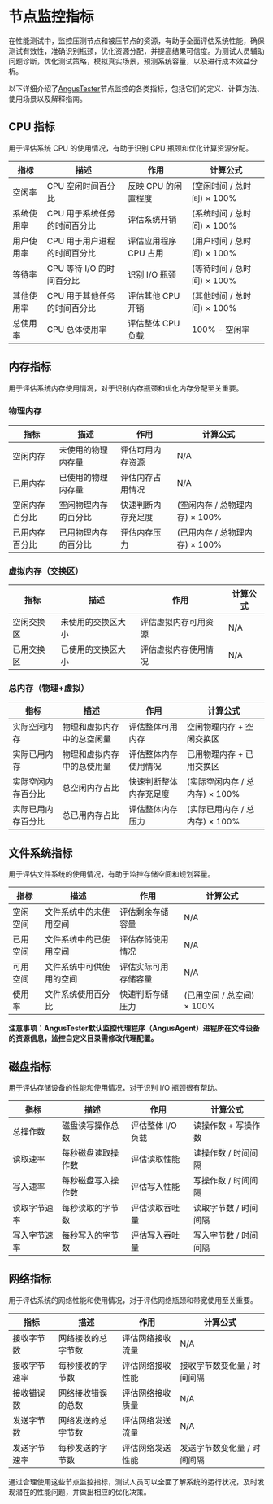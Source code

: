 # 节点监控指标

在性能测试中，监控压测节点和被压节点的资源，有助于全面评估系统性能，确保测试有效性，准确识别瓶颈，优化资源分配，并提高结果可信度。为测试人员辅助问题诊断，优化测试策略，模拟真实场景，预测系统容量，以及进行成本效益分析。

以下详细介绍了[AngusTester](https://www.xcan.cloud)节点监控的各类指标，包括它们的定义、计算方法、使用场景以及解释指南。

## CPU 指标

用于评估系统 CPU 的使用情况，有助于识别 CPU 瓶颈和优化计算资源分配。

| 指标       | 描述                         | 作用                  | 计算公式                   |
| ---------- | ---------------------------- | --------------------- | -------------------------- |
| 空闲率     | CPU 空闲时间百分比           | 反映 CPU 的闲置程度   | (空闲时间 / 总时间) × 100% |
| 系统使用率 | CPU 用于系统任务的时间百分比 | 评估系统开销          | (系统时间 / 总时间) × 100% |
| 用户使用率 | CPU 用于用户进程的时间百分比 | 评估应用程序 CPU 占用 | (用户时间 / 总时间) × 100% |
| 等待率     | CPU 等待 I/O 的时间百分比    | 识别 I/O 瓶颈         | (等待时间 / 总时间) × 100% |
| 其他使用率 | CPU 用于其他任务的时间百分比 | 评估其他 CPU 开销     | (其他时间 / 总时间) × 100% |
| 总使用率   | CPU 总体使用率               | 评估整体 CPU 负载     | 100% - 空闲率              |

## 内存指标

用于评估系统内存使用情况，对于识别内存瓶颈和优化内存分配至关重要。

### 物理内存

| 指标           | 描述                 | 作用               | 计算公式                       |
| -------------- | -------------------- | ------------------ | ------------------------------ |
| 空闲内存       | 未使用的物理内存量   | 评估可用内存资源   | N/A                            |
| 已用内存       | 已使用的物理内存量   | 评估内存占用情况   | N/A                            |
| 空闲内存百分比 | 空闲物理内存的百分比 | 快速判断内存充足度 | (空闲内存 / 总物理内存) × 100% |
| 已用内存百分比 | 已用物理内存的百分比 | 评估内存压力       | (已用内存 / 总物理内存) × 100% |

### 虚拟内存（交换区）

| 指标       | 描述               | 作用                 | 计算公式 |
| ---------- | ------------------ | -------------------- | -------- |
| 空闲交换区 | 未使用的交换区大小 | 评估虚拟内存可用资源 | N/A      |
| 已用交换区 | 已使用的交换区大小 | 评估虚拟内存使用情况 | N/A      |

### 总内存（物理+虚拟）

| 指标               | 描述                       | 作用                   | 计算公式                       |
| ------------------ | -------------------------- | ---------------------- | ------------------------------ |
| 实际空闲内存       | 物理和虚拟内存中的总空闲量 | 评估整体可用内存       | 空闲物理内存 + 空闲交换区      |
| 实际已用内存       | 物理和虚拟内存中的总使用量 | 评估整体内存使用情况   | 已用物理内存 + 已用交换区      |
| 实际空闲内存百分比 | 总空闲内存占比             | 快速判断整体内存充足度 | (实际空闲内存 / 总内存) × 100% |
| 实际已用内存百分比 | 总已用内存占比             | 评估整体内存压力       | (实际已用内存 / 总内存) × 100% |

## 文件系统指标

用于评估文件系统的使用情况，有助于监控存储空间和规划容量。

| 指标     | 描述                     | 作用                 | 计算公式                   |
| -------- | ------------------------ | -------------------- | -------------------------- |
| 空闲空间 | 文件系统中的未使用空间   | 评估剩余存储容量     | N/A                        |
| 已用空间 | 文件系统中的已使用空间   | 评估存储使用情况     | N/A                        |
| 可用空间 | 文件系统中可供使用的空间 | 评估实际可用存储容量 | N/A                        |
| 使用率   | 文件系统使用百分比       | 快速判断存储压力     | (已用空间 / 总空间) × 100% |

**注意事项：AngusTester默认监控代理程序（AngusAgent）进程所在文件设备的资源信息，监控自定义目录需修改代理配置。**

## 磁盘指标

用于评估存储设备的性能和使用情况，对于识别 I/O 瓶颈很有帮助。

| 指标         | 描述               | 作用              | 计算公式              |
| ------------ | ------------------ | ----------------- | --------------------- |
| 总操作数     | 磁盘读写操作总数   | 评估整体 I/O 负载 | 读操作数 + 写操作数   |
| 读取速率     | 每秒磁盘读取操作数 | 评估读取性能      | 读操作数 / 时间间隔   |
| 写入速率     | 每秒磁盘写入操作数 | 评估写入性能      | 写操作数 / 时间间隔   |
| 读取字节速率 | 每秒读取的字节数   | 评估读取吞吐量    | 读取字节数 / 时间间隔 |
| 写入字节速率 | 每秒写入的字节数   | 评估写入吞吐量    | 写入字节数 / 时间间隔 |

## 网络指标

用于评估系统的网络性能和使用情况，对于评估网络瓶颈和带宽使用至关重要。

| 指标         | 描述               | 作用             | 计算公式                    |
| ------------ | ------------------ | ---------------- | --------------------------- |
| 接收字节数   | 网络接收的总字节数 | 评估网络接收流量 | N/A                         |
| 接收字节速率 | 每秒接收的字节数   | 评估网络接收性能 | 接收字节数变化量 / 时间间隔 |
| 接收错误数   | 网络接收错误的总数 | 评估网络接收质量 | N/A                         |
| 发送字节数   | 网络发送的总字节数 | 评估网络发送流量 | N/A                         |
| 发送字节速率 | 每秒发送的字节数   | 评估网络发送性能 | 发送字节数变化量 / 时间间隔 |

通过合理使用这些节点监控指标，测试人员可以全面了解系统的运行状况，及时发现潜在的性能问题，并做出相应的优化决策。
